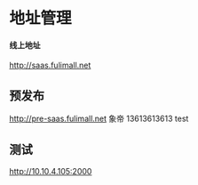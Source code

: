 # 地址管理

#### 线上地址

http://saas.fulimall.net



## 预发布

http://pre-saas.fulimall.net
象帝
13613613613
test

## 测试
http://10.10.4.105:2000
